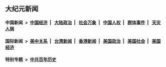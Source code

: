 ## 大纪元新闻

#### 中国新闻 &nbsp;>&nbsp; [中国经济](indexes/ncid283/README.md?10051645) &nbsp;| &nbsp; [大陆政治](indexes/ncid277/README.md?10051645) &nbsp;| &nbsp; [社会万象](indexes/ncid282/README.md?10051645) &nbsp;| &nbsp; [中国人权](indexes/ncid278/README.md?10051645) &nbsp;| &nbsp; [群体事件](indexes/ncid279/README.md?10051645) &nbsp;| &nbsp; [天灾人祸](indexes/ncid280/README.md?10051645)

#### 国际新闻 &nbsp;>&nbsp; [美中关系](indexes/nf1412576/README.md?10051645) &nbsp;| &nbsp; [台湾新闻](indexes/ncid1349361/README.md?10051645) &nbsp;| &nbsp; [香港新闻](indexes/ncid1349362/README.md?10051645) &nbsp;| &nbsp; [美国政治](indexes/ncid1078159/README.md?10051645) &nbsp;| &nbsp; [美国社会](indexes/ncid1078160/README.md?10051645) &nbsp;| &nbsp; [美国经济](indexes/ncid1078158/README.md?10051645)

#### 特别专题 &nbsp;>&nbsp; [中共百年历史](https://github.com/epoch-news/epoch-special/blob/master/README.md?10051645)  
